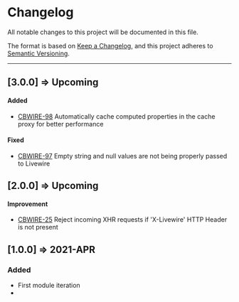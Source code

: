 # Changelog

All notable changes to this project will be documented in this file.

The format is based on [Keep a Changelog](https://keepachangelog.com/en/1.0.0/),
and this project adheres to [Semantic Versioning](https://semver.org/spec/v2.0.0.html).

----
## [3.0.0] => Upcoming

#### Added
- [CBWIRE-98](https://github.com/coldbox-modules/cbwire/issues/98)
Automatically cache computed properties in the cache proxy for better performance

#### Fixed
- [CBWIRE-97](https://github.com/coldbox-modules/cbwire/issues/97)
Empty string and null values are not being properly passed to Livewire


## [2.0.0] => Upcoming

#### Improvement

- [CBWIRE-25]( https://github.com/coldbox-modules/cbwire/issues/25 ) Reject incoming XHR requests if 'X-Livewire' HTTP Header is not present

## [1.0.0] => 2021-APR

### Added

* First module iteration
* 